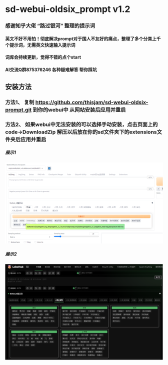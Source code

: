 
 
# sd-webui-oldsix_prompt v1.2
### 感谢知乎大佬 “路过银河” 整理的提示词
#### 英文不好不用怕！彻底解决prompt对于国人不友好的痛点，整理了多个分类上千个提示词，无需英文快速输入提示词
#### 词库会持续更新，觉得不错的点个start
#### AI交流Q群875376246 各种疑难解答 帮你踩坑

## 安装方法
  ### 方法1、 复制 https://github.com/thisjam/sd-webui-oldsix-prompt.git 到你的webui中 从网站安装后应用并重启
  ### 方法2、 如果webui中无法安装的可以选择手动安装，点击页面上的code->DownloadZip 解压以后放在你的sd文件夹下的extensions文件夹后应用并重启   
  
##### 展示1  
![Image text](imgs/demo2.PNG)
##### 展示2  
![Image text](imgs/demo.PNG)
